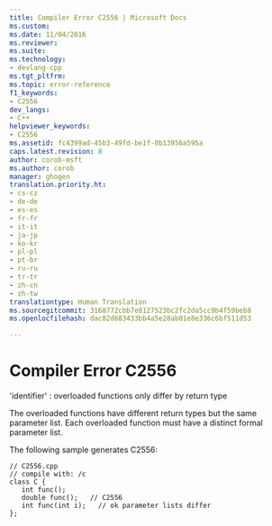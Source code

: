 ```yaml
---
title: Compiler Error C2556 | Microsoft Docs
ms.custom: 
ms.date: 11/04/2016
ms.reviewer: 
ms.suite: 
ms.technology:
- devlang-cpp
ms.tgt_pltfrm: 
ms.topic: error-reference
f1_keywords:
- C2556
dev_langs:
- C++
helpviewer_keywords:
- C2556
ms.assetid: fc4399ad-45b3-49fd-be1f-0b13956a595a
caps.latest.revision: 8
author: corob-msft
ms.author: corob
manager: ghogen
translation.priority.ht:
- cs-cz
- de-de
- es-es
- fr-fr
- it-it
- ja-jp
- ko-kr
- pl-pl
- pt-br
- ru-ru
- tr-tr
- zh-cn
- zh-tw
translationtype: Human Translation
ms.sourcegitcommit: 3168772cbb7e8127523bc2fc2da5cc9b4f59beb8
ms.openlocfilehash: dac82d683433bb4a5e28ab01e8e336c6bf511d53

---
```

# Compiler Error C2556
'identifier' : overloaded functions only differ by return type  
  
 The overloaded functions have different return types but the same parameter list. Each overloaded function must have a distinct formal parameter list.  
  
 The following sample generates C2556:  
  
```  
// C2556.cpp  
// compile with: /c  
class C {  
   int func();  
   double func();   // C2556  
   int func(int i);   // ok parameter lists differ  
};  
```


<!--HONumber=Jan17_HO2-->


